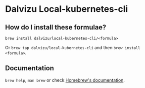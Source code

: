 # Dalvizu Local-kubernetes-cli

## How do I install these formulae?

`brew install dalvizu/local-kubernetes-cli/<formula>`

Or `brew tap dalvizu/local-kubernetes-cli` and then `brew install <formula>`.

## Documentation

`brew help`, `man brew` or check [Homebrew's documentation](https://docs.brew.sh).
